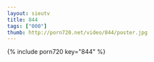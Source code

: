 ```yaml
--- 
layout: sieutv
title: 844
tags: ["000"]
thumb: http://porn720.net/video/844/poster.jpg
---
```

{% include porn720 key="844" %} 
